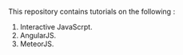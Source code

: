 This repository contains tutorials on the following :
1. Interactive JavaScrpt.
2. AngularJS.
3. MeteorJS.
